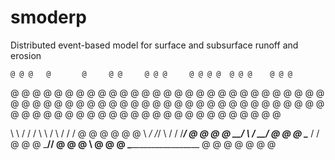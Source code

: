 # smoderp
Distributed event-based model for surface and subsurface runoff and erosion


    @ @ @   @       @     @ @     @ @ @     @ @ @ @  @ @ @    @ @ @
   @        @ @   @ @   @     @   @     @   @        @     @  @     @
   @        @   @   @  @       @  @      @  @        @     @  @     @
     @ @    @       @  @       @  @      @  @ @ @    @ @ @    @ @ @
         @  @       @  @       @  @      @  @        @   @    @
         @  @       @   @     @   @     @   @        @    @   @
    @ @ @   @       @     @ @     @ @ @     @ @ @ @  @     @  @

   \  \  /   / /    \   \  /   \  /    /     /        @ @ @   @ @ @
    \ _\/   /_/      \   \/     \/    /_____/        @     @  @     @
        \__/          \  /      _\___/                     @  @      @
            \____      \/      /                          @   @      @
                 \_____/______/                         @     @      @
                              \                       @       @     @
                               \____________________ @ @ @ @ @ @ @
